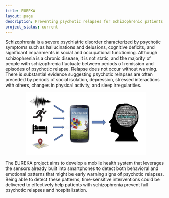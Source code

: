 ```yaml
---
title: EUREKA
layout: page
description: Preventing psychotic relapses for Schizophrenic patients
project_status: current
---
```


Schizophrenia is a severe psychiatric disorder characterized by psychotic symptoms such as hallucinations and delusions, cognitive deficits, and significant impairments in social and occupational functioning. Although schizophrenia is a chronic disease, it is not static, and the majority of people with schizophrenia fluctuate between periods of remission and episodes of psychotic relapse. Relapse does not occur without warning. There is substantial evidence suggesting psychotic relapses are often preceded by periods of social isolation, depression, stressed interactions with others, changes in physical activity, and sleep irregularities.

<div align="center">
    <img src="/files/images/eureka.png" alt="EUREKA" width="75%">
</div>

The EUREKA project aims to develop a mobile health system that leverages the sensors already built into smartphones to detect both behavioral and emotional patterns that might be early warning signs of psychotic relapses. Being able to detect these patterns, time-sensitive interventions could be delivered to effectively help patients with schizophrenia prevent full psychotic relapses and hospitalization.


